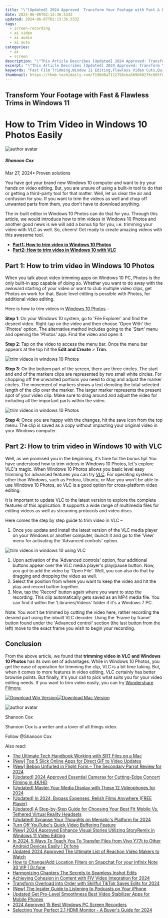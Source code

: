 ```yaml
---
title: "\"[Updated] 2024 Approved  Transform Your Footage with Fast & Flawless Trims in Windows 11\""
date: 2024-06-06T02:13:36.533Z
updated: 2024-06-07T02:13:36.533Z
tags: 
  - screen-recording
  - ai video
  - ai audio
  - ai auto
categories: 
  - ai
  - screen
description: "\"This Article Describes [Updated] 2024 Approved: Transform Your Footage with Fast & Flawless Trims in Windows 11\""
excerpt: "\"This Article Describes [Updated] 2024 Approved: Transform Your Footage with Fast & Flawless Trims in Windows 11\""
keywords: "Fast Film Trimming,Window 11 Editing,Flawless Video Cuts,Quick Footage Edit,Windows Video Trim,Efficient Film Edits,Smooth Video Trimming"
thumbnail: https://thmb.techidaily.com/f190d8a7112798cba569b602f6c665fc16f642849f8a20bc7170c2547e3c8b5d.jpg
---
```


## Transform Your Footage with Fast & Flawless Trims in Windows 11

# How to Trim Video in Windows 10 Photos Easily

![author avatar](https://images.wondershare.com/filmora/article-images/shannon-cox.jpg)

##### Shanoon Cox

 Mar 27, 2024• Proven solutions

You have got your brand new Windows 10 computer and want to try your hands on video editing. But, you are unsure of using a built-in tool to do that or getting a third-party tool for that matter. Well, let us clear the air and confusion for you. If you want to trim the videos as well and chop off unwanted parts from them, you don't have to download anything.

The in-built editor in Windows 10 Photos can do that for you. Through this article, we would introduce how to trim videos in Windows 10 Photos and another good news is we will add a bonus tip for you, i.e. trimming your video with VLC as well. So, cheers! Get ready to create amazing videos with this awesome tool.

* [**Part1: How to trim video in Windows 10 Photos**](#part1)
* [**Part2: How to trim video in Windows 10 with VLC**](#part2)

## Part 1: How to trim video in Windows 10 Photos

When you talk about video trimming apps on Windows 10 PC, Photos is the only built-in app capable of doing so. Whether you want to do away with the awkward starting of your video or want to club multiple video clips, get Photos on work for that. Basic level editing is possible with Photos, for additional video editing.

Here is how to trim videos in [Windows 10 Photos](https://www.microsoft.com/en-us/p/microsoft-photos/9wzdncrfjbh4?activetab=pivot:overviewtab) –

**Step 1**: On your Windows 10 system, go to 'File Explorer' and find the desired video. Right-tap on the video and then choose 'Open With' the 'Photos' option. The alternative method includes going to the 'Start' menu and opening the 'Photos' app. Find the video and open it.

**Step 2**: Tap on the video to access the menu bar. Once the menu bar appears at the top hit the **Edit and Create** \> **Trim**.

![trim videos in windows 10 Photos](https://images.wondershare.com/filmora/article-images/photos-trim.jpg)

**Step 3**: On the bottom part of the screen, there are three circles. The start and end of the markers clips are represented by two small white circles. For chopping off the unwanted portions you need to drag and adjust the marker circles. The movement of markers shows a text denoting the total selected length of the clip over the marker. The larger marker represents the present spot of your video clip. Make sure to drag around and adjust the video for including all the important parts within the video.

![trim videos in windows 10 Photos](https://images.wondershare.com/filmora/article-images/start-trim-photos.jpg)

**Step 4**: Once you are happy with the changes, hit the save icon from the top menu. The clip is saved as a copy without impacting your original video in your Windows computer.

## Part 2: How to trim video in Windows 10 with VLC

Well, as we promised you in the beginning, it's time for the bonus tip! You have understood how to trim videos in Windows 10 Photos, let's explore VLC's magic. When Windows 10 Photos allows you basic level easy trimming for advanced features you can try [VLC](https://www.videolan.org/). For operating systems other than Windows, such as Fedora, Ubuntu, or Mac you won't be able to use Windows 10 Photos, so VLC is a good option for cross-platform video editing.

It is important to update VLC to the latest version to explore the complete features of this application. It supports a wide range of multimedia files for editing videos as well as streaming protocols and video discs.

Here comes the step by step guide to trim video in VLC –

1. Once you update and install the latest version of the VLC media player on your Windows or another computer, launch it and go to the 'View' menu for activating the 'Advanced controls' option.

![trim videos in windows 10 using VLC](https://images.wondershare.com/filmora/article-images/vlc-trim-video.jpg)

1. Upon activation of the 'Advanced controls' option, four additional buttons appear over the VLC media player's play/pause button. Now, you got to add the video by 'Open File'. Well, you can also do that by dragging and dropping the video as well.
2. Select the position from where you want to keep the video and hit the play and record button together.
3. Now, tap the 'Record' button again where you want to stop the recording. This clip automatically gets saved as an MP4 media file. You can find it within the 'Libraries/Videos' folder if it's a Windows 7 PC.

Note: You won't be trimmed by cutting the video here, rather recording the desired part using the inbuilt VLC decoder. Using the 'Frame by frame' button found under the 'Advanced control' section (the last button from the left) move to the exact frame you wish to begin your recording.

## Conclusion

From the above article, we found that **trimming video in VLC and Windows 10 Photos** has its own set of advantages. While in Windows 10 Photos, you get the ease of operation for trimming the clip, VLC is a bit time taking. But, when it comes to more features in video editing, VLC certainly has better brownie points. But finally, it's your call to pick what suits you for your video editing needs. If you want to trim video easily, you can try [Wondershare Filmora](https://tools.techidaily.com/wondershare/filmora/download/).

[![Download Win Version](https://images.wondershare.com/filmora/guide/download-btn-win.jpg)](https://tools.techidaily.com/wondershare/filmora/download/)[![Download Mac Version](https://images.wondershare.com/filmora/guide/download-btn-mac.jpg)](https://tools.techidaily.com/wondershare/filmora/download/)

![author avatar](https://images.wondershare.com/filmora/article-images/shannon-cox.jpg)

Shanoon Cox

Shanoon Cox is a writer and a lover of all things video.

Follow @Shanoon Cox


<ins class="adsbygoogle"
     style="display:block"
     data-ad-format="autorelaxed"
     data-ad-client="ca-pub-7571918770474297"
     data-ad-slot="1223367746"></ins>



<ins class="adsbygoogle"
     style="display:block"
     data-ad-client="ca-pub-7571918770474297"
     data-ad-slot="8358498916"
     data-ad-format="auto"
     data-full-width-responsive="true"></ins>


<span class="atpl-alsoreadstyle">Also read:</span>
<div><ul>
<li><a href="https://vp-tips.techidaily.com/the-ultimate-tech-handbook-working-with-srt-files-on-a-mac/"><u>The Ultimate Tech Handbook  Working with SRT Files on a Mac</u></a></li>
<li><a href="https://vp-tips.techidaily.com/new-top-5-slick-online-apps-for-direct-gif-to-video-updates/"><u>[New] Top 5 Slick Online Apps for Direct GIF to Video Updates</u></a></li>
<li><a href="https://vp-tips.techidaily.com/new-bebop-unfurled-in-flight-form-the-secondary-parrot-review-for-2024/"><u>[New] Bebop Unfurled in Flight Form – The Secondary Parrot Review for 2024</u></a></li>
<li><a href="https://vp-tips.techidaily.com/updated-2024-approved-essential-cameras-for-cutting-edge-concert-filming-in-4khd/"><u>[Updated] 2024 Approved  Essential Cameras for Cutting-Edge Concert Filming in 4K/HD</u></a></li>
<li><a href="https://vp-tips.techidaily.com/updated-master-your-media-display-with-these-12-videophones-for-2024/"><u>[Updated] Master Your Media Display with These 12 Videophones for 2024</u></a></li>
<li><a href="https://vp-tips.techidaily.com/updated-in-2024-bypass-expenses-relish-films-anywhere-free-player/"><u>[Updated] In 2024, Bypass Expenses, Relish Films Anywhere (FREE Player)</u></a></li>
<li><a href="https://vp-tips.techidaily.com/updated-a-step-by-step-guide-for-choosing-your-best-fit-mobile-vs-tethered-virtual-reality-headsets/"><u>[Updated] A Step-by-Step Guide for Choosing Your Best Fit  Mobile Vs. Tethered Virtual Reality Headsets</u></a></li>
<li><a href="https://vp-tips.techidaily.com/updated-synapse-your-thoughts-on-mematics-platform-for-2024/"><u>[Updated] Synapse Your Thoughts on Mematic's Platform for 2024</u></a></li>
<li><a href="https://vp-tips.techidaily.com/turn-off-youtubes-quick-video-buffering-feature/"><u>Turn Off YouTube's Quick Video Buffering Feature</u></a></li>
<li><a href="https://vp-tips.techidaily.com/new-2024-approved-enhance-visual-stories-utilizing-storyremix-in-windows-11-video-editing/"><u>[New] 2024 Approved  Enhance Visual Stories  Utilizing StoryRemix in Windows 11 Video Editing</u></a></li>
<li><a href="https://android-transfer.techidaily.com/in-2024-5-ways-to-teach-you-to-transfer-files-from-vivo-y77t-to-other-android-devices-easily-drfone-by-drfone-transfer-from-android-transfer-from-android/"><u>In 2024, 5 Ways To Teach You To Transfer Files from Vivo Y77t to Other Android Devices Easily | Dr.fone</u></a></li>
<li><a href="https://video-creation-software.techidaily.com/updated-2024-approved-the-ultimate-list-of-reaction-video-makers-to-watch/"><u>Updated 2024 Approved The Ultimate List of Reaction Video Makers to Watch</u></a></li>
<li><a href="https://location-social.techidaily.com/how-to-changeadd-location-filters-on-snapchat-for-your-infinix-note-30-vip-drfone-by-drfone-virtual-android/"><u>How to Change/Add Location Filters on Snapchat For your Infinix Note 30 VIP | Dr.fone</u></a></li>
<li><a href="https://extra-tips.techidaily.com/harmonizing-chapters-the-secrets-to-seamless-inshot-edits/"><u>Harmonizing Chapters  The Secrets to Seamless Inshot Edits</u></a></li>
<li><a href="https://youtube-video-recordings.techidaily.com/achieving-cohesion-in-content-with-flv-video-integration-for-2024/"><u>Achieving Cohesion in Content with FlV Video Integration for 2024</u></a></li>
<li><a href="https://some-approaches.techidaily.com/transform-overload-into-order-with-skillful-tiktok-saves-edits-for-2024/"><u>Transform Overload Into Order with Skillful TikTok Saves Edits for 2024</u></a></li>
<li><a href="https://some-approaches.techidaily.com/new-the-insider-guide-to-listening-to-podcasts-on-your-iphone/"><u>[New] The Insider Guide to Listening to Podcasts on Your iPhone</u></a></li>
<li><a href="https://ai-driven-video-production.techidaily.com/updated-get-pro-level-smoothness-best-video-stabilizer-apps-for-mobile-phones/"><u>Updated Get Pro-Level Smoothness Best Video Stabilizer Apps for Mobile Phones</u></a></li>
<li><a href="https://video-capture.techidaily.com/2024-approved-15-best-windows-pc-screen-recorders/"><u>2024 Approved  15 Best Windows PC Screen Recorders</u></a></li>
<li><a href="https://extra-guidance.techidaily.com/selecting-your-perfect-21-hdmi-monitor-a-buyers-guide-for-2024/"><u>Selecting Your Perfect 2.1 HDMI Monitor - A Buyer's Guide for 2024</u></a></li>
</ul></div>
